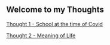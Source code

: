 ## Welcome to my Thoughts

[Thought 1 - School at the time of Covid](giacomotampella.github.io/Thoughts/school_covid.md)

[Thought 2 - Meaning of Life]()
